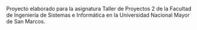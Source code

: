 Proyecto elaborado para la asignatura Taller de Proyectos 2 de la Facultad de Ingeniería de Sistemas e Informática en la Universidad Nacional Mayor de San Marcos.